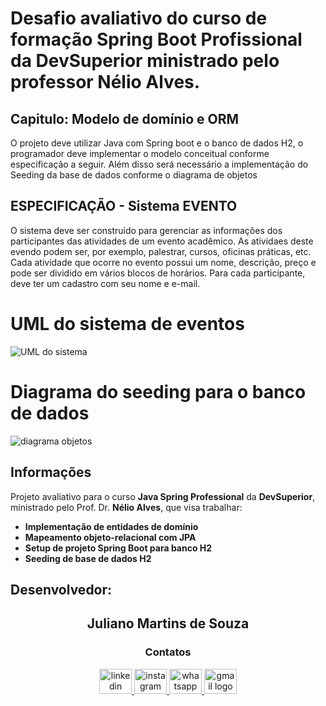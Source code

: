 # Desafio avaliativo do curso de formação Spring Boot Profissional da DevSuperior ministrado pelo professor Nélio Alves.

## Capitulo: Modelo de domínio e ORM

O projeto deve utilizar Java com Spring boot e o banco de dados H2, o programador deve implementar o modelo conceitual conforme especificação a seguir. Além disso será necessário a implementação do Seeding da base de dados conforme o diagrama de objetos


## ESPECIFICAÇÃO - Sistema EVENTO

O sistema deve ser construido para gerenciar as informações dos participantes das atividades de um evento acadêmico. As atividaes deste evendo podem ser, por exemplo, palestrar, cursos, oficinas práticas, etc. Cada atividade que ocorre no evento 
possui um nome, descrição, preço e pode ser dividido em vários blocos de horários. Para cada participante, deve ter um cadastro com seu nome e e-mail.


# UML do sistema de eventos
![UML do sistema](src/main/java/com/julianomarthins/DsEvento/Img/Uml.png)



# Diagrama do seeding para o banco de dados
![diagrama objetos](src/main/java/com/julianomarthins/DsEvento/Img/Seeding.png)

## Informações

Projeto avaliativo para o curso **Java Spring Professional** da **DevSuperior**, ministrado pelo Prof. Dr. **Nélio Alves**, que visa trabalhar:

* **Implementação de entidades de domínio**
* **Mapeamento objeto-relacional com JPA**
* **Setup de projeto Spring Boot para banco H2**
* **Seeding de base de dados H2**

## Desenvolvedor:

 <div align="center">

## Juliano Martins de Souza

### Contatos

  <a href="https://www.linkedin.com/in/julianomarthins/" target="_blank">
    <img src="https://raw.githubusercontent.com/maurodesouza/profile-readme-generator/master/src/assets/icons/social/linkedin/default.svg" width="52" height="40" alt="linkedin logo"  />
  </a>
  <a href="https://www.instagram.com/poa.martins/" target="_blank">
    <img src="https://raw.githubusercontent.com/maurodesouza/profile-readme-generator/master/src/assets/icons/social/instagram/default.svg" width="52" height="40" alt="instagram logo"  />
  </a>
  <a href="https://wa.me/5551996440559" target="_blank">
    <img src="https://raw.githubusercontent.com/maurodesouza/profile-readme-generator/master/src/assets/icons/social/whatsapp/default.svg" width="52" height="40" alt="whatsapp logo"  />
  </a>
  <a href="mailto:julianopoamartins@gmail.com" target="_blank">
    <img src="https://raw.githubusercontent.com/maurodesouza/profile-readme-generator/master/src/assets/icons/social/gmail/default.svg" width="52" height="40" alt="gmail logo"  />
  </a>
